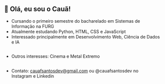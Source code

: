 ## 👋 Olá, eu sou o Cauã!


- Cursando o primeiro semestre do bacharelado em Sistemas de Informação na FURG
- Atualmente estudando Python, HTML, CSS e JavaScript
- Interessado principalmente em Desenvolvimento Web, Ciência de Dados e IA
##
- Outros interesses: Cinema e Metal Extremo
##
- Contato: cauafsantosdev@gmail.com ou @cauafsantosdev no Instagram e Linkedin

